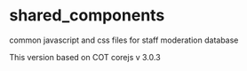 # shared_components
common javascript and css files for staff moderation database

This version based on COT corejs v 3.0.3

